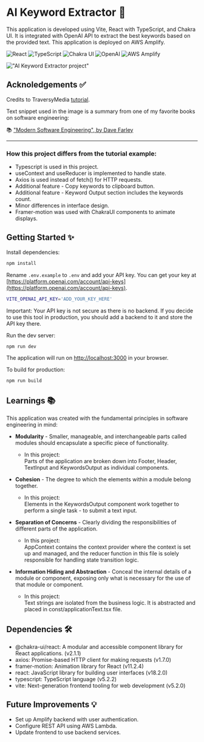 # AI Keyword Extractor 💬

This application is developed using Vite, React with TypeScript, and Chakra UI. It is integrated with OpenAI API to extract the best keywords based on the provided text. This application is deployed on AWS Amplify.

![React](https://img.shields.io/badge/React-20232A?style=for-the-badge&logo=react&logoColor=61DAFB)
![TypeScript](https://img.shields.io/badge/typescript-%23007ACC.svg?style=for-the-badge&logo=typescript&logoColor=white)
![Chakra UI](https://img.shields.io/badge/Chakra--UI-319795?style=for-the-badge&logo=chakra-ui&logoColor=white)
![OpenAI](https://a11ybadges.com/badge?logo=openai)
![AWS Amplify](https://a11ybadges.com/badge?logo=awsamplify)


!["AI Keyword Extractor project"](https://github.com/glowiep/ai-keyword-extractor/blob/main/public/ai-keyword-extractor.png?raw=true)

## Acknoledgements ✅
Credits to TraversyMedia <a href="https://www.traversymedia.com/blog/ai-keyword-extractor-with-react-openai">tutorial</a>. 

Text snippet used in the image is a summary from one of my favorite books on software engineering: 

📚 <a href="https://www.audible.com/pd/Modern-Software-Engineering-Audiobook/B0BLY5PL64">"Modern Software Engineering", by Dave Farley</a>

---

### How this project differs from the tutorial example:

- Typescript is used in this project.
- useContext and useReducer is implemented to handle state.
- Axios is used instead of fetch() for HTTP requests.
- Additional feature - Copy keywords to clipboard button.
- Additional feature - Keyword Output section includes the keywords count.
- Minor differences in interface design.
- Framer-motion was used with ChakraUI components to animate displays.

## Getting Started ✨

Install dependencies:

```bash
npm install
```


Rename `.env.example` to `.env` and add your API key. You can get your key at [https://platform.openai.com/account/api-keys](https://platform.openai.com/account/api-keys).

```bash
VITE_OPENAI_API_KEY='ADD_YOUR_KEY_HERE'
```

Important: Your API key is not secure as there is no backend. If you decide to use this tool in production, you should add a backend to it and store the API key there.

Run the dev server:

```bash
npm run dev
```

The application will run on [http://localhost:3000](http://localhost:3000) in your browser.

To build for production:

```bash
npm run build
```

## Learnings 📚

This application was created with the fundamental principles in software engineering in mind:

- <b>Modularity</b> -  Smaller, manageable, and interchangeable parts called modules should encapsulate a specific piece of functionality. 
  - In this project: 
    <br> Parts of the application are broken down into Footer, Header, TextInput and KeywordsOutput as individual components.

- <b>Cohesion</b> - The degree to which the elements within a module belong together. 
  - In this project: 
    <br>Elements in the KeywordsOutput component work together to perform a single task - to submit a text input. 

- <b>Separation of Concerns</b> - Clearly dividing the responsibilities of different parts of the application.
  - In this project:
    <br> AppContext contains the context provider where the context is set up and managed, and the reducer function in this file is solely responsible for handling state transition logic.

- <b>Information Hiding and Abstraction</b> - Conceal the internal details of a module or component, exposing only what is necessary for the use of that module or component.
  - In this project:
    <br> Text strings are isolated from the business logic. It is abstracted and placed in const/applicationText.tsx file.


## Dependencies 🛠️

- @chakra-ui/react: A modular and accessible component library for React applications. (v2.1.1)
- axios: Promise-based HTTP client for making requests (v1.7.0)
- framer-motion: Animation library for React (v11.2.4)
- react: JavaScript library for building user interfaces (v18.2.0)
- typescript: TypeScript language (v5.2.2)
- vite: Next-generation frontend tooling for web development (v5.2.0)

## Future Improvements 💡

- Set up Amplify backend with user authentication.
- Configure REST API using AWS Lambda.
- Update frontend to use backend services.